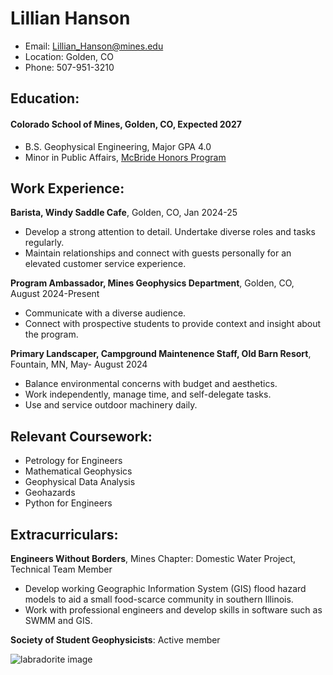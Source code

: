 
# Lillian Hanson
- Email: Lillian_Hanson@mines.edu
- Location: Golden, CO
- Phone: 507-951-3210

## Education:
#### **Colorado School of Mines**, Golden, CO, Expected 2027
- B.S. Geophysical Engineering, Major GPA 4.0
- Minor in Public Affairs, [McBride Honors Program](https://mcbride.mines.edu/)

## Work Experience: 
**Barista, Windy Saddle Cafe**, Golden, CO, Jan 2024-25
- Develop a strong attention to detail. Undertake diverse roles and tasks regularly.            
- Maintain relationships and connect with guests personally for an elevated customer service experience.  

**Program Ambassador, Mines Geophysics Department**, Golden, CO, August 2024-Present
- Communicate with a diverse audience.  
- Connect with prospective students to provide context and insight about the program.

**Primary Landscaper, Campground Maintenence Staff, Old Barn Resort**, Fountain, MN, May- August 2024      
- Balance environmental concerns with budget and aesthetics.  
- Work independently, manage time, and self-delegate tasks.  
- Use and service outdoor machinery daily.  

## Relevant Coursework:
- Petrology for Engineers
- Mathematical Geophysics
- Geophysical Data Analysis
- Geohazards
- Python for Engineers

## Extracurriculars:
**Engineers Without Borders**, Mines Chapter: Domestic Water Project, Technical Team Member
- Develop working Geographic Information System (GIS) flood hazard models to aid a small food-scarce community in southern Illinois.
- Work with professional engineers and develop skills in software such as SWMM and GIS.

**Society of Student Geophysicists**: Active member

![labradorite image](labradorite.jpg)
